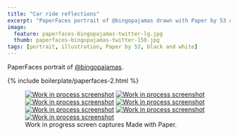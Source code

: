 ```yaml
---
title: "Car ride reflections"
excerpt: "PaperFaces portrait of @bingopajamas drawn with Paper by 53 on an iPad."
image: 
  feature: paperfaces-bingopajamas-twitter-lg.jpg
  thumb: paperfaces-bingopajamas-twitter-150.jpg
tags: [portrait, illustration, Paper by 53, black and white]
---
```


PaperFaces portrait of [@bingopajamas](http://twitter.com/bingopajamas).

{% include boilerplate/paperfaces-2.html %}

<figure class="third">
  <a href="{{ site.url }}/assets/images/paperfaces-bingopajamas-process-1-lg.jpg"><img src="{{ site.url }}/assets/images/paperfaces-bingopajamas-process-1-600.jpg" alt="Work in process screenshot"></a>
  <a href="{{ site.url }}/assets/images/paperfaces-bingopajamas-process-2-lg.jpg"><img src="{{ site.url }}/assets/images/paperfaces-bingopajamas-process-2-600.jpg" alt="Work in process screenshot"></a>
  <a href="{{ site.url }}/assets/images/paperfaces-bingopajamas-process-3-lg.jpg"><img src="{{ site.url }}/assets/images/paperfaces-bingopajamas-process-3-600.jpg" alt="Work in process screenshot"></a>
  <a href="{{ site.url }}/assets/images/paperfaces-bingopajamas-process-4-lg.jpg"><img src="{{ site.url }}/assets/images/paperfaces-bingopajamas-process-4-600.jpg" alt="Work in process screenshot"></a>
  <a href="{{ site.url }}/assets/images/paperfaces-bingopajamas-process-5-lg.jpg"><img src="{{ site.url }}/assets/images/paperfaces-bingopajamas-process-5-600.jpg" alt="Work in process screenshot"></a>
  <a href="{{ site.url }}/assets/images/paperfaces-bingopajamas-process-6-lg.jpg"><img src="{{ site.url }}/assets/images/paperfaces-bingopajamas-process-6-600.jpg" alt="Work in process screenshot"></a>
  <a href="{{ site.url }}/assets/images/paperfaces-bingopajamas-process-7-lg.jpg"><img src="{{ site.url }}/assets/images/paperfaces-bingopajamas-process-7-600.jpg" alt="Work in process screenshot"></a>
  <figcaption>Work in progress screen captures Made with Paper.</figcaption>
</figure>